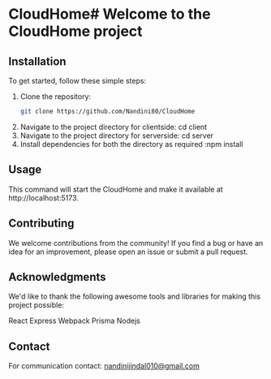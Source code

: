 # CloudHome# Welcome to the CloudHome project


## Installation

To get started, follow these simple steps:

1. Clone the repository:
   ```bash
   git clone https://github.com/Nandini80/CloudHome
2. Navigate to the project directory for clientside: cd client
2. Navigate to the project directory for serverside: cd server
3. Install dependencies for both the directory as required :npm install

## Usage

This command will start the CloudHome and make it available at http://localhost:5173.

## Contributing

We welcome contributions from the community! If you find a bug or have an idea for an improvement, please open an issue or submit a pull request.

## Acknowledgments

We'd like to thank the following awesome tools and libraries for making this project possible:

React
Express
Webpack
Prisma 
Nodejs

## Contact

For communication contact: nandinijindal010@gmail.com